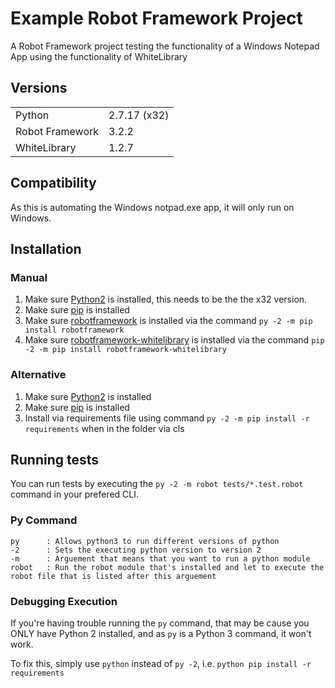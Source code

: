 # Example Robot Framework Project

A Robot Framework project testing the functionality of a Windows Notepad App using the functionality of WhiteLibrary

## Versions
<table>
<tr>
    <td>Python</td>
    <td>2.7.17 (x32)</td>
</tr>
<tr>
    <td>Robot Framework</td>
    <td>3.2.2</td>
</tr>
<tr>
    <td>WhiteLibrary</td>
    <td>1.2.7</td>
</tr>
</table>

## Compatibility 

As this is automating the Windows notpad.exe app, it will only run on Windows.

## Installation 

### Manual 

1. Make sure [Python2](https://www.python.org/downloads/release/python-2717/) is installed, this needs to be the the x32 version.
2. Make sure [pip](https://pip.pypa.io/en/stable/installing/) is installed
3. Make sure [robotframework](https://pypi.org/project/robotframework/) is installed via the command `py -2 -m pip install robotframework`
4. Make sure [robotframework-whitelibrary](https://pypi.org/project/robotframework-whitelibrary/) is installed via the command `pip -2 -m pip install robotframework-whitelibrary`

### Alternative

1. Make sure [Python2](https://www.python.org/downloads/) is installed
2. Make sure [pip](https://pip.pypa.io/en/stable/installing/) is installed
3. Install via requirements file using command `py -2 -m pip install -r requirements` when in the folder via cls

## Running tests

You can run tests by executing the `py -2 -m robot tests/*.test.robot` command in your prefered CLI.

### Py Command
    
    py      : Allows python3 to run different versions of python
    -2      : Sets the executing python version to version 2
    -m      : Arguement that means that you want to run a python module
    robot   : Run the robot module that's installed and let to execute the robot file that is listed after this arguement
    
### Debugging Execution

If you're having trouble running the `py` command, that may be cause you ONLY have Python 2 installed, and as `py` is a Python 3 command, it won't work.

To fix this, simply use `python` instead of `py -2`, i.e. `python pip install -r requirements`
